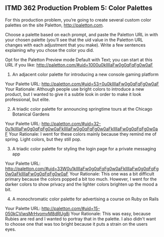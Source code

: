 ## ITMD 362 Production Problem 5: Color Palettes

For this production problem, you’re going to create several custom color palettes on the site Paletton, http://paletton.com.

Choose a palette based on each prompt, and paste the Paletton URL in with your chosen palette (you’ll see that the uid value in the Paletton URL changes with each adjustment that you make). Write a few sentences explaining why you chose the color you did.

Opt for the Paletton Preview mode Default with Text; you can start at this URL if you like: http://paletton.com/#uid=1000u0kllllaFw0g0qFqFg0w0aF

1. An adjacent color palette for introducing a new console gaming platform

Your Palette URL: http://paletton.com/#uid=53+0u0kllllaFw0g0qFqFg0w0aF
Your Rationale: Although people use bright colors to introduce a new product, but I wanted to give it a subtle look in order to make it look professional, but elite.

2. A triadic color palette for announcing springtime tours at the Chicago Botanical Gardens

Your Palette URL: http://paletton.com/#uid=32-0u1kllllaFw0g0qFqFg0w0aFkllllaFw0g0qFqFg0w0aFkllllaFw0g0qFqFg0w0aF
Your Rationale: I went for these colors mainly because they remind me of spring. Light colors, but they still pop.

3. A triadic color palette for styling the login page for a private messaging app

Your Palette URL: http://paletton.com/#uid=33W0u1kllllaFw0g0qFqFg0w0aFkllllaFw0g0qFqFg0w0aFkllllaFw0g0qFqFg0w0aF
Your Rationale: This one was a bit difficult primary because the colors popped a bit too much. However, I went for the darker colors to show privacy and the lighter colors brighten up the mood a bit.

4. A monochromatic color palette for advertising a course on Ruby on Rails

Your Palette URL: http://paletton.com/#uid=15-050kCViwsMrHvomvM8dRUg8j
Your Rationale: This was easy, because Rubies are red and I wanted to portray that in the palette. I also didn't want to choose one that was too bright because it puts a strain on the users eyes.

